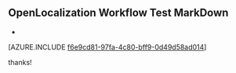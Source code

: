 ## OpenLocalization Workflow Test MarkDown
* 

[AZURE.INCLUDE [f6e9cd81-97fa-4c80-bff9-0d49d58ad014](calleeMd1.md)]

 
thanks!